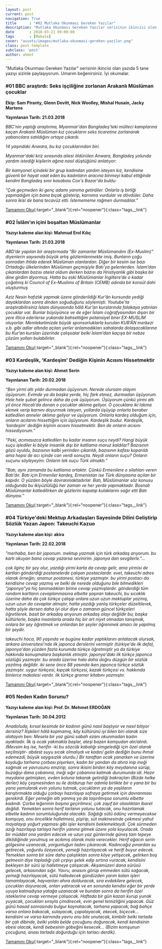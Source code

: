 ```yaml
---
layout: post
current: post
navigation: True
title      : "#02 Mutlaka Okunması Gereken Yazılar"
description: "Mutlaka Okunması Gereken Yazılar serisinin ikincisi olan yazıda 5 tane yazıyı sizinle paylaşıyorum. Umarım beğenirsiniz. İyi okumalar."
date       : 2018-03-21 09:00:00
tags       : [Makale]
cover: "assets/images/mutlaka-okunmasi-gereken-yazilar.png"
class: post-template
subclass: 'post'
author: ahmet
---
```


"Mutlaka Okunması Gereken Yazılar" serisinin ikincisi olan yazıda 5 tane yazıyı sizinle paylaşıyorum. Umarım beğenirsiniz. İyi okumalar.

### #01 BBC araştırdı: Seks işçiliğine zorlanan Arakanlı Müslüman çocuklar

**Ekip: Sam Piranty, Glenn Devitt, Nick Woolley, Mishal Husain, Jacky Martens**

**Yayınlanan Tarih: 21.03.2018**

*BBC'nin yaptığı araştırma, Myanmar'dan Bangladeş'teki mülteci kamplarına kaçan Arakanlı Müslüman kız çocukların seks ticaretine zorlanarak yabancılara satıldığını ortaya çıkardı.*

*14 yaşındaki Anwara, bu kız çocuklarından biri.*

*Myanmar'daki kriz sırasında ailesi öldürülen Anwara, Bangladeş yolunda yardım istediği kişilerin ağına nasıl düştüğünü anlatıyor:*

*Bir kamyonet içindeki bir grup kadından yardım isteyen kız, kendisine güvenli bir hayat vaat eden bu kadınların aracına binmeyi kabul ettiğinde kendini Bangladeş sınır kasabası Cox's Bazar'da buldu:*

*"Çok geçmeden iki genç adamı yanıma getirdiler. Onlarla iş birliği yapmadığım için bana bıçak gösterip, karnıma vurdular ve dövdüler. Daha sonra ikisi de bana tecavüz etti. İstemememe rağmen durmadılar."*

[Tamamını Oku](https://www.bbc.com/turkce/amp/haberler-dunya-43481172){:target="_blank"}{:rel="noopener"}{:class="tags__link"}


### #02 İslâm’ın içini boşaltan Müslümanlar

**Yazıyı kaleme alan kişi: Mahmud Erol Kılıç**

**Yayınlanan Tarih: 21.03.2018**

*ABD’de yapılan bir araştırmada “Bir zamanlar Müslümandım (Ex-Muslim)” diyenlerin sayısında büyük artış gözlemlenmekte imiş. Bunların çoğu sonradan ihtida ederek Müslüman olanlardan. Diğer bir kesim ise bazı Ortadoğu ülkelerinden Müslüman geçmişiyle Batı’ya gelenlerden. İslam’dan çıkanlardan bazısı ateist oldum derken bazısı da Hristiyanlık gibi başka bir dine girdim diyormuş. Hatta bu eski Müslümanlar İngiltere’de o kadar çoğalmış ki Council of Ex-Muslims of Britain (CEMB) adında bir konsül dahi oluşturmuş*

*Aziz Nesin hafızlık yapmak üzere gönderildiği Kur’ân kursunda yediği dayaklardan sonra dinden soğuduğunu söylemişti. Youtube’ta araştırabilirsiniz İslam dünyasında hâlâ Kur’an kurslarında falakaya yatırılan çocuklar var. Bunlar büyüyünce ve de eğer İslam coğrafyasından dışarı bir yere iltica ederlerse yukarıda bahsettiğim potansiyel birer EX-MUSLIM oluyorlar. Memleketimizde büyük sponsorluklarla kurulan KUR’ÂN merkezi v.b. gibi adlar altında açılan yerler anlamadıkları sahalarda dolaşacaklarına bu Kur’an kursları üzerinde çalışsalar belki İslam’dan kaçışa bir nebze çözüm yolları bulabilirler.*

[Tamamını Oku](https://www.yenisafak.com/yazarlar/mahmuderolkilic/islmin-icini-bosaltan-muslumanlar-2044895){:target="_blank"}{:rel="noopener"}{:class="tags__link"}

### #03 Kardeşlik, 'Kardeşim' Dediğin Kişinin Acısını Hissetmektir

**Yazıyı kaleme alan kişi: Ahmet Serin**

**Yayınlanan Tarih: 20.02.2018**

*“Ben yirmi altı yıldır durmadan üşüyorum. Nerede olursam olayım üşüyorum. Evimde ya da başka yerde, hiç fark etmez, durmadan üşüyorum. Hele hele şubat gelince daha da çok üşüyorum. Üşüyorum çünkü yirmi altı yıl önce Hocalı’da donan o çocuklar aklıma geliyor. O çocuklara iki lokma ekmek verip karnını doyurmak isteyen, yollarda üşüyüp onlarla beraber katledilen anneler aklıma geliyor ve üşüyorum. Onlarla kardeş olduğum için, onların acılarını hissettiğim için üşüyorum. Kardeşlik budur. Kardeşlik, ‘kardeşim’ dediğin kişinin acısını hissetmektir. Ben de onların acısını hissediyorum.”*

*“Peki, acımasızca katledilen bu kadar insanın suçu neydi? Hangi büyük suçu işlediler ki böyle insanlık dışı bir katliama maruz kaldılar? Bazısının gözü oyuldu, bazısının kalbi yerinden çıkarıldı, bazısının kafası koparıldı ama hepsi de acı içinde can verdi sonuçta. Neydi onların suçu? Onların suçunu söyleyeyim: Onların tek suçu Türk olmaktı.”*

*”Batı, aynı zamanda bu katliama ortaktır. Çünkü Ermenilere o silahları veren Batı’dır. Batı için Ermeniler kardeş, Ermenistan ise Türk dünyasına açılan bir kapıdır. O yüzden böyle davranmaktadırlar. Batı, Müslümanlar söz konusu olduğunda bu ikiyüzlülüğü her zaman ve her yerde yapmaktadır. Bosnalı Müslümanlar katledilirken de gözlerini kapatıp kulaklarını sağır etti Batı dünyası.”*

[Tamamını Oku](http://www.dunyabizim.com/haberler/27929/kardeslik-kardesim-dedigin-kisinin-acisini-hissetmektir){:target="_blank"}{:rel="noopener"}{:class="tags__link"}

### #04 Türkiye'deki Mektup Arkadaşları Sayesinde Dilini Geliştirip Sözlük Yazan Japon: Takeuchi Kazuo

**Yazıyı kaleme alan kişi: akira**

**Yayınlanan Tarih: 22.02.2018**

*"merhaba, ben bir japonum. mektup yazmak için türk arkadaş arıyorum. bu kartı okuyan bana cevap yazarsa sevinirim. japonya dan sevgilerle."...*

*çok ilginç bir şey olur, yazdığı yirmi karta da cevap gelir, ama yirmisi de kartları gönderdiği postanelerde çalışan postacılardır. evet, takeuchi adres olarak örneğin; anamur postanesi, türkiye yazmıştır. bu yirmi postacı da kendisine cevap yazmış ve belki de nerede olduğunu bile bilmedikleri "japonya"ya hiç tanımadıkları birine cevap yazmışlardır. gönderdiği tüm random kartların cevaplanmasına elbette şaşıran takeuchi, bu sıcaklık üzerine daha da çok türkçe çalışıp onlara uzun uzun mektuplar yazmış, uzun uzun da cevaplar almıştır, hatta yazdığı yanlış türkçeler düzeltilerek, hatta şöyle dersen daha iyi olur diye o zamanın güncel türkçeleri öğretilerek. basit bir arkadaş arıyorum arkadaş olayı değildir bu; başka kültürlerle, başka insanlarla arada hiç bir art niyet olmadan tanışmak, onlara bir şey öğretmek ve onlardan bir şeyler öğrenmek amacı ile yapılmış bir şeydir.*

*takeuchi hoca, 90 yaşında ve bugüne kadar yaptıklarını anlatacak olursak, ankara üniversitesi'nde ilk japonca derslerini vermiştir (türkiye'de ilk defa), japonya'dan yüzden fazla kurumda türkçe öğretmiştir ya da türkiye hakkında konuşmalara başkanlık etmiştir. japonya'daki ilk türkçe japonca sözlüğü yazmıştır. bu arada üzerine hala daha doğru düzgün bir sözlük yazılmış değildir. iki sene önce 88 yasında iken japonca türkçe sözlük yazmıştır. uygur türkçesi, kıpçak türkçesi, kazak türkçesi vs. hakkında binlerce makalesi vardır. ilk türkçe gramer kitabını yazmıştır.*

[Tamamını Oku](https://seyler.eksisozluk.com/turkiyedeki-mektup-arkadaslari-sayesinde-dilini-gelistirip-sozluk-yazan-japon-takeuchi-kazuo){:target="_blank"}{:rel="noopener"}{:class="tags__link"}

### #05 Neden Kadın Sorunu?

**Yazıyı kaleme alan kişi: Prof. Dr. Mehmet ERDOĞAN**

**Yayınlanan Tarih: 30.04.2012**

*Anadoluda, kırsal kesimde bir kadının günü nasıl başlıyor ve nasıl bitiyor dersiniz? İlişkileri hâlâ kopmamış, köy kültürünü iyi bilen biri olarak size alatayım ben: Mesela bir yaz günü sabah ezanı okunmadan kadın ayaktadır. İlk iş ocak yakmakla başlar, ateşi bazen komşudan alır/alırdı. (Mevsim kış ise, herifin -ki bu sözcük kabalığı simgelediği için özel olarak seçilmiştir- abdest suyu sıcak olmalıydı ve kadın/ gelin dediğin bunu ihmal edemezdi, büyük saygısızlık olurdu.) Bir taraftan ocak yanarken ve üzerine koyduğu tarhana çorbası pişerken, kadın bir yandan da ahıra inip ineği sağmak ve yavrusunu emzirip, sonra ikisini birden köy meydanına sürüp, buzağıyı dana çobanına, ineği sığır çobanına katmak durumunda idi. Hazır meydana gelmişken, evden koluna takarak getirdiği bakraçları (Bizde helke derler) köy çeşmesinden su ile doldurup her adımla birlikte bir o yana bir bu yana yamularak evin yolunu tutmak, çocukların ya da yaşlıların karıştırmakta olduğu çorbayı hazırlayıp sofraya getirmek için davranması gerekirdi. Eğer yemeğin altı yanmış ya da taşırılmışsa sorumlu elbette kadındı. Çorba leğeninin başına geçirilmesi, çok zayıf bir olasılıktan ibaret değildi. Yemekten sonra herif tarlanın yolunu tutacak, onu hazırlamak elbette kadının sorumluluğunda olacaktı. Sağdığı sütü ödünç vermeyecekse komşuya, onu öncelikle halletmesi, pişirip, süt makinesinde çekmesi yahut mayalayıp yoğurt yapması gibi işler kendisini beklemekteydi. Çok sürmeden azığı hazırlayıp tarlaya herifin yanına gitmek üzere yola koyulacak. Orada bir müddet ona yardım edecek ve uzun yaz günlerinde güneş tam tepeye dikildiğinde yorulmuş ve acıkmış olarak mola verecekler. Herif ağacın serin gölgesine uzanacak, yorgunluğun tadını çıkaracak. Kadıncağız pınardan su getirecek, yoğurdu özeyecek, yemeği hazırlayacak ve herifi buyur edecek. Yemekten sonra bir süre daha çalıştıktan sonra köye yetişecek, gelirken boş gelmesin diye topladığı çalı çırpıyı şelek edip sırtına vuracak, kendisini bekleyen bir sürü işi halletmeye çalışacak. Akşamüzeri dana sürüsü gelecek, arkasından sığır. Yavru, anasını görüp emmeden sütü sağacak, yemeği hazırlayacak, sütü halledecek gündüzden yarım kalan işleri tamamlayacak, hayvanları ahıra dolduracak, sıra evdekilere gelecek, çocukları doyuracak, onları yatıracak ve en sonunda kendisi eğer bir yerde uyuya kalmadıysa yatağa uzanacak ve bundan sonra da herifin özel isteklerine cevap vermeye çalışacak. Haftada bir gün kazan kurup yunak yuyacak, çocukları sırayla çimdirecek, evin genel temizliğini yapacak. Güz günü hasad sonrasında bulgur kaynatacak, tarhana yapacak, bağ bahçe varsa onlara bakacak, sulayacak, çapalayacak, ekecek, biçecek… kendisini ve varsa karnında yavru onu bile unutacak, kimbilir belki tarlada bir çalı dibinde, belki yolda belde çocuğunu doğuracak, kendi kendisinin ebesi olacak, kendi bebesinin göbeğini kesecek… (Bizim komşunun çocuğuna, anası tarlada doğurduğu için tarlacı derdik).*

[Tamamını Oku](http://garibce.blogspot.com/2012/04/neden-kadin-sorunu.html){:target="_blank"}{:rel="noopener"}{:class="tags__link"}
